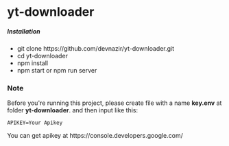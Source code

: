 # yt-downloader

##### Installation
<ul>
<li>git clone https://github.com/devnazir/yt-downloader.git</li>
<li>cd yt-downloader</li>
<li>npm install</li>
<li>npm start or npm run server</li>
</ul>

### Note
<p>Before you're running this project, please create file with a name <b color="red">key.env</b> at folder <b>yt-downloader</b>. and then input like this:</p>

```
APIKEY=Your Apikey
```

<p>You can get apikey at https://console.developers.google.com/</p>
